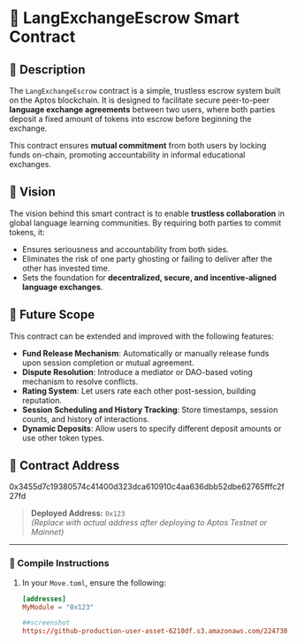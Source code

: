 # 🔐 LangExchangeEscrow Smart Contract

## 📘 Description

The `LangExchangeEscrow` contract is a simple, trustless escrow system built on the Aptos blockchain. It is designed to facilitate secure peer-to-peer **language exchange agreements** between two users, where both parties deposit a fixed amount of tokens into escrow before beginning the exchange.

This contract ensures **mutual commitment** from both users by locking funds on-chain, promoting accountability in informal educational exchanges.

## 🎯 Vision

The vision behind this smart contract is to enable **trustless collaboration** in global language learning communities. By requiring both parties to commit tokens, it:
- Ensures seriousness and accountability from both sides.
- Eliminates the risk of one party ghosting or failing to deliver after the other has invested time.
- Sets the foundation for **decentralized, secure, and incentive-aligned language exchanges**.

## 🔮 Future Scope

This contract can be extended and improved with the following features:
- **Fund Release Mechanism**: Automatically or manually release funds upon session completion or mutual agreement.
- **Dispute Resolution**: Introduce a mediator or DAO-based voting mechanism to resolve conflicts.
- **Rating System**: Let users rate each other post-session, building reputation.
- **Session Scheduling and History Tracking**: Store timestamps, session counts, and history of interactions.
- **Dynamic Deposits**: Allow users to specify different deposit amounts or use other token types.

## 📍 Contract Address
0x3455d7c19380574c41400d323dca610910c4aa636dbb52dbe62765fffc2f27fd
> **Deployed Address:** `0x123`  
> *(Replace with actual address after deploying to Aptos Testnet or Mainnet)*

---

### 🔧 Compile Instructions

1. In your `Move.toml`, ensure the following:
   ```toml
   [addresses]
   MyModule = "0x123"

   ##screenshot
   https://github-production-user-asset-6210df.s3.amazonaws.com/224730922/478650499-6e0cbfa4-8a7d-4535-87ab-f27b924802d1.png?X-Amz-Algorithm=AWS4-HMAC-SHA256&X-Amz-Credential=AKIAVCODYLSA53PQK4ZA%2F20250816%2Fus-east-1%2Fs3%2Faws4_request&X-Amz-Date=20250816T095613Z&X-Amz-Expires=300&X-Amz-Signature=bd340f8450be9a512d753d0c0652bc2136b414f3d3313f87201c3aa5f4d20a28&X-Amz-SignedHeaders=host
